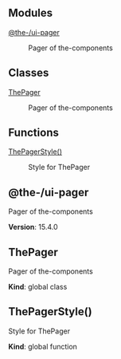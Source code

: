 <!--- Code generated by @the-/script-doc. DO NOT EDIT. -->

## Modules

<dl>
<dt><a href="#module_@the-/ui-pager">@the-/ui-pager</a></dt>
<dd><p>Pager of the-components</p>
</dd>
</dl>

## Classes

<dl>
<dt><a href="#ThePager">ThePager</a></dt>
<dd><p>Pager of the-components</p>
</dd>
</dl>

## Functions

<dl>
<dt><a href="#ThePagerStyle">ThePagerStyle()</a></dt>
<dd><p>Style for ThePager</p>
</dd>
</dl>

<a name="module_@the-/ui-pager"></a>

## @the-/ui-pager
Pager of the-components

**Version**: 15.4.0  
<a name="ThePager"></a>

## ThePager
Pager of the-components

**Kind**: global class  
<a name="ThePagerStyle"></a>

## ThePagerStyle()
Style for ThePager

**Kind**: global function
